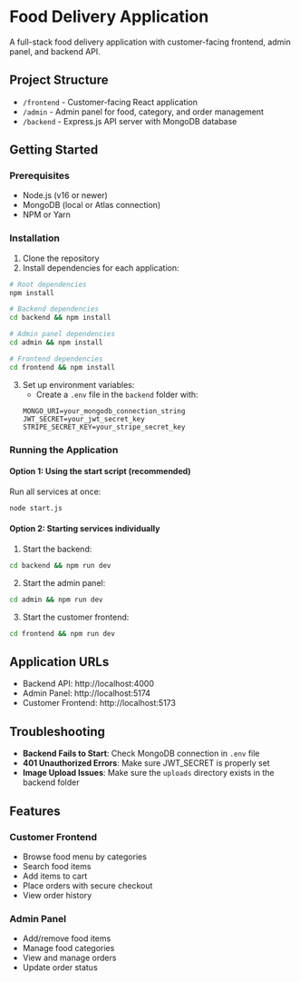 # Food Delivery Application

A full-stack food delivery application with customer-facing frontend, admin panel, and backend API.

## Project Structure

- `/frontend` - Customer-facing React application
- `/admin` - Admin panel for food, category, and order management
- `/backend` - Express.js API server with MongoDB database

## Getting Started

### Prerequisites

- Node.js (v16 or newer)
- MongoDB (local or Atlas connection)
- NPM or Yarn

### Installation

1. Clone the repository
2. Install dependencies for each application:

```bash
# Root dependencies
npm install

# Backend dependencies
cd backend && npm install

# Admin panel dependencies
cd admin && npm install

# Frontend dependencies
cd frontend && npm install
```

3. Set up environment variables:
   - Create a `.env` file in the `backend` folder with:
   ```
   MONGO_URI=your_mongodb_connection_string
   JWT_SECRET=your_jwt_secret_key
   STRIPE_SECRET_KEY=your_stripe_secret_key
   ```

### Running the Application

#### Option 1: Using the start script (recommended)

Run all services at once:

```bash
node start.js
```

#### Option 2: Starting services individually

1. Start the backend:
```bash
cd backend && npm run dev
```

2. Start the admin panel:
```bash
cd admin && npm run dev
```

3. Start the customer frontend:
```bash
cd frontend && npm run dev
```

## Application URLs

- Backend API: http://localhost:4000
- Admin Panel: http://localhost:5174
- Customer Frontend: http://localhost:5173

## Troubleshooting

- **Backend Fails to Start**: Check MongoDB connection in `.env` file
- **401 Unauthorized Errors**: Make sure JWT_SECRET is properly set
- **Image Upload Issues**: Make sure the `uploads` directory exists in the backend folder

## Features

### Customer Frontend

- Browse food menu by categories
- Search food items
- Add items to cart
- Place orders with secure checkout
- View order history

### Admin Panel

- Add/remove food items
- Manage food categories
- View and manage orders
- Update order status